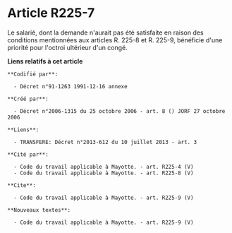 # Article R225-7

Le salarié, dont la demande n'aurait pas été satisfaite en raison des conditions mentionnées aux articles R. 225-8 et R.
225-9, bénéficie d'une priorité pour l'octroi ultérieur d'un congé.

**Liens relatifs à cet article**

	**Codifié par**:

	  - Décret n°91-1263 1991-12-16 annexe

	**Créé par**:

	  - Décret n°2006-1315 du 25 octobre 2006 - art. 8 () JORF 27 octobre 2006

	**Liens**:

	  - TRANSFERE: Décret n°2013-612 du 10 juillet 2013 - art. 3

	**Cité par**:

	  - Code du travail applicable à Mayotte. - art. R225-4 (V)
	  - Code du travail applicable à Mayotte. - art. R225-8 (V)

	**Cite**:

	  - Code du travail applicable à Mayotte. - art. R225-9 (V)

	**Nouveaux textes**:

	  - Code du travail applicable à Mayotte. - art. R225-9 (V)
